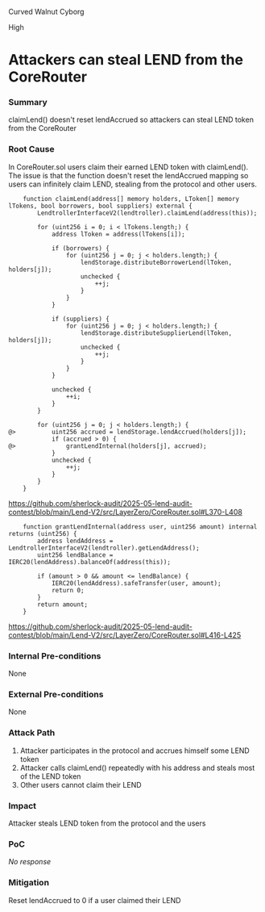 Curved Walnut Cyborg

High

# Attackers can steal LEND from the CoreRouter

### Summary

claimLend() doesn't reset lendAccrued so attackers can steal LEND token from the CoreRouter

### Root Cause

In CoreRouter.sol users claim their earned LEND token with claimLend(). The issue is that the function doesn't reset the lendAccrued mapping so users can infinitely claim LEND, stealing from the protocol and other users.
```solidity
    function claimLend(address[] memory holders, LToken[] memory lTokens, bool borrowers, bool suppliers) external {
        LendtrollerInterfaceV2(lendtroller).claimLend(address(this));

        for (uint256 i = 0; i < lTokens.length;) {
            address lToken = address(lTokens[i]);

            if (borrowers) {
                for (uint256 j = 0; j < holders.length;) {
                    lendStorage.distributeBorrowerLend(lToken, holders[j]);
                    unchecked {
                        ++j;
                    }
                }
            }

            if (suppliers) {
                for (uint256 j = 0; j < holders.length;) {
                    lendStorage.distributeSupplierLend(lToken, holders[j]);
                    unchecked {
                        ++j;
                    }
                }
            }

            unchecked {
                ++i;
            }
        }

        for (uint256 j = 0; j < holders.length;) {
@>          uint256 accrued = lendStorage.lendAccrued(holders[j]);
            if (accrued > 0) {
@>              grantLendInternal(holders[j], accrued);
            }
            unchecked {
                ++j;
            }
        }
    }
```
https://github.com/sherlock-audit/2025-05-lend-audit-contest/blob/main/Lend-V2/src/LayerZero/CoreRouter.sol#L370-L408
```solidity
    function grantLendInternal(address user, uint256 amount) internal returns (uint256) {
        address lendAddress = LendtrollerInterfaceV2(lendtroller).getLendAddress();
        uint256 lendBalance = IERC20(lendAddress).balanceOf(address(this));

        if (amount > 0 && amount <= lendBalance) {
            IERC20(lendAddress).safeTransfer(user, amount);
            return 0;
        }
        return amount;
    }
```
https://github.com/sherlock-audit/2025-05-lend-audit-contest/blob/main/Lend-V2/src/LayerZero/CoreRouter.sol#L416-L425

### Internal Pre-conditions

None

### External Pre-conditions

None

### Attack Path

1. Attacker participates in the protocol and accrues himself some LEND token
2. Attacker calls claimLend() repeatedly with his address and steals most of the LEND token
3. Other users cannot claim their LEND

### Impact

Attacker steals LEND token from the protocol and the users

### PoC

_No response_

### Mitigation

Reset lendAccrued to 0 if a user claimed their LEND